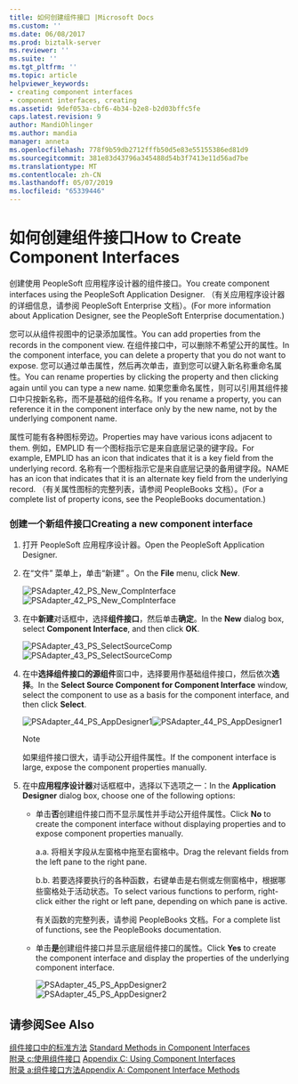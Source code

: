```yaml
---
title: 如何创建组件接口 |Microsoft Docs
ms.custom: ''
ms.date: 06/08/2017
ms.prod: biztalk-server
ms.reviewer: ''
ms.suite: ''
ms.tgt_pltfrm: ''
ms.topic: article
helpviewer_keywords:
- creating component interfaces
- component interfaces, creating
ms.assetid: 9def053a-cbf6-4b34-b2e8-b2d03bffc5fe
caps.latest.revision: 9
author: MandiOhlinger
ms.author: mandia
manager: anneta
ms.openlocfilehash: 778f9b59db2712fffb50d5e83e55155386ed81d9
ms.sourcegitcommit: 381e83d43796a345488d54b3f7413e11d56ad7be
ms.translationtype: MT
ms.contentlocale: zh-CN
ms.lasthandoff: 05/07/2019
ms.locfileid: "65339446"
---
```

# <a name="how-to-create-component-interfaces"></a><span data-ttu-id="a733d-102">如何创建组件接口</span><span class="sxs-lookup"><span data-stu-id="a733d-102">How to Create Component Interfaces</span></span>
<span data-ttu-id="a733d-103">创建使用 PeopleSoft 应用程序设计器的组件接口。</span><span class="sxs-lookup"><span data-stu-id="a733d-103">You create component interfaces using the PeopleSoft Application Designer.</span></span> <span data-ttu-id="a733d-104">（有关应用程序设计器的详细信息，请参阅 PeopleSoft Enterprise 文档）。</span><span class="sxs-lookup"><span data-stu-id="a733d-104">(For more information about Application Designer, see the PeopleSoft Enterprise documentation.)</span></span>  
  
 <span data-ttu-id="a733d-105">您可以从组件视图中的记录添加属性。</span><span class="sxs-lookup"><span data-stu-id="a733d-105">You can add properties from the records in the component view.</span></span> <span data-ttu-id="a733d-106">在组件接口中，可以删除不希望公开的属性。</span><span class="sxs-lookup"><span data-stu-id="a733d-106">In the component interface, you can delete a property that you do not want to expose.</span></span> <span data-ttu-id="a733d-107">您可以通过单击属性，然后再次单击，直到您可以键入新名称重命名属性。</span><span class="sxs-lookup"><span data-stu-id="a733d-107">You can rename properties by clicking the property and then clicking again until you can type a new name.</span></span> <span data-ttu-id="a733d-108">如果您重命名属性，则可以引用其组件接口中只按新名称，而不是基础的组件名称。</span><span class="sxs-lookup"><span data-stu-id="a733d-108">If you rename a property, you can reference it in the component interface only by the new name, not by the underlying component name.</span></span>  
  
 <span data-ttu-id="a733d-109">属性可能有各种图标旁边。</span><span class="sxs-lookup"><span data-stu-id="a733d-109">Properties may have various icons adjacent to them.</span></span> <span data-ttu-id="a733d-110">例如，EMPLID 有一个图标指示它是来自底层记录的键字段。</span><span class="sxs-lookup"><span data-stu-id="a733d-110">For example, EMPLID has an icon that indicates that it is a key field from the underlying record.</span></span> <span data-ttu-id="a733d-111">名称有一个图标指示它是来自底层记录的备用键字段。</span><span class="sxs-lookup"><span data-stu-id="a733d-111">NAME has an icon that indicates that it is an alternate key field from the underlying record.</span></span> <span data-ttu-id="a733d-112">（有关属性图标的完整列表，请参阅 PeopleBooks 文档）。</span><span class="sxs-lookup"><span data-stu-id="a733d-112">(For a complete list of property icons, see the PeopleBooks documentation.)</span></span>  
  
### <a name="creating-a-new-component-interface"></a><span data-ttu-id="a733d-113">创建一个新组件接口</span><span class="sxs-lookup"><span data-stu-id="a733d-113">Creating a new component interface</span></span>  
  
1.  <span data-ttu-id="a733d-114">打开 PeopleSoft 应用程序设计器。</span><span class="sxs-lookup"><span data-stu-id="a733d-114">Open the PeopleSoft Application Designer.</span></span>  
  
2.  <span data-ttu-id="a733d-115">在“文件”  菜单上，单击“新建” 。</span><span class="sxs-lookup"><span data-stu-id="a733d-115">On the **File** menu, click **New**.</span></span>  
  
     <span data-ttu-id="a733d-116">![](../core/media/psadapter-42-ps-new-compinterface.gif "PSAdapter_42_PS_New_CompInterface")</span><span class="sxs-lookup"><span data-stu-id="a733d-116">![](../core/media/psadapter-42-ps-new-compinterface.gif "PSAdapter_42_PS_New_CompInterface")</span></span>  
  
3.  <span data-ttu-id="a733d-117">在中**新建**对话框中，选择**组件接口**，然后单击**确定**。</span><span class="sxs-lookup"><span data-stu-id="a733d-117">In the **New** dialog box, select **Component Interface**, and then click **OK**.</span></span>  
  
     <span data-ttu-id="a733d-118">![](../core/media/psadapter-43-ps-selectsourcecomp.gif "PSAdapter_43_PS_SelectSourceComp")</span><span class="sxs-lookup"><span data-stu-id="a733d-118">![](../core/media/psadapter-43-ps-selectsourcecomp.gif "PSAdapter_43_PS_SelectSourceComp")</span></span>  
  
4.  <span data-ttu-id="a733d-119">在中**选择组件接口的源组件**窗口中，选择要用作基础组件接口，然后依次**选择**。</span><span class="sxs-lookup"><span data-stu-id="a733d-119">In the **Select Source Component for Component Interface** window, select the component to use as a basis for the component interface, and then click **Select**.</span></span>  
  
     <span data-ttu-id="a733d-120">![](../core/media/psadapter-44-ps-appdesigner1.gif "PSAdapter_44_PS_AppDesigner1")</span><span class="sxs-lookup"><span data-stu-id="a733d-120">![](../core/media/psadapter-44-ps-appdesigner1.gif "PSAdapter_44_PS_AppDesigner1")</span></span>  
  
    > [!NOTE]
    >  <span data-ttu-id="a733d-121">如果组件接口很大，请手动公开组件属性。</span><span class="sxs-lookup"><span data-stu-id="a733d-121">If the component interface is large, expose the component properties manually.</span></span>  
  
5.  <span data-ttu-id="a733d-122">在中**应用程序设计器**对话框框中，选择以下选项之一：</span><span class="sxs-lookup"><span data-stu-id="a733d-122">In the **Application Designer** dialog box, choose one of the following options:</span></span>  
  
    -   <span data-ttu-id="a733d-123">单击**否**创建组件接口而不显示属性并手动公开组件属性。</span><span class="sxs-lookup"><span data-stu-id="a733d-123">Click **No** to create the component interface without displaying properties and to expose component properties manually.</span></span>  
  
         <span data-ttu-id="a733d-124">a.</span><span class="sxs-lookup"><span data-stu-id="a733d-124">a.</span></span> <span data-ttu-id="a733d-125">将相关字段从左窗格中拖至右窗格中。</span><span class="sxs-lookup"><span data-stu-id="a733d-125">Drag the relevant fields from the left pane to the right pane.</span></span>  
  
         <span data-ttu-id="a733d-126">b.</span><span class="sxs-lookup"><span data-stu-id="a733d-126">b.</span></span> <span data-ttu-id="a733d-127">若要选择要执行的各种函数，右键单击是右侧或左侧窗格中，根据哪些窗格处于活动状态。</span><span class="sxs-lookup"><span data-stu-id="a733d-127">To select various functions to perform, right-click either the right or left pane, depending on which pane is active.</span></span>  
  
         <span data-ttu-id="a733d-128">有关函数的完整列表，请参阅 PeopleBooks 文档。</span><span class="sxs-lookup"><span data-stu-id="a733d-128">For a complete list of functions, see the PeopleBooks documentation.</span></span>  
  
    -   <span data-ttu-id="a733d-129">单击**是**创建组件接口并显示底层组件接口的属性。</span><span class="sxs-lookup"><span data-stu-id="a733d-129">Click **Yes** to create the component interface and display the properties of the underlying component interface.</span></span>  
  
         <span data-ttu-id="a733d-130">![](../core/media/psadapter-45-ps-appdesigner2.gif "PSAdapter_45_PS_AppDesigner2")</span><span class="sxs-lookup"><span data-stu-id="a733d-130">![](../core/media/psadapter-45-ps-appdesigner2.gif "PSAdapter_45_PS_AppDesigner2")</span></span>  
  
## <a name="see-also"></a><span data-ttu-id="a733d-131">请参阅</span><span class="sxs-lookup"><span data-stu-id="a733d-131">See Also</span></span>  
 <span data-ttu-id="a733d-132">[组件接口中的标准方法](../core/standard-methods-in-component-interfaces.md) </span><span class="sxs-lookup"><span data-stu-id="a733d-132">[Standard Methods in Component Interfaces](../core/standard-methods-in-component-interfaces.md) </span></span>  
 <span data-ttu-id="a733d-133">[附录 c:使用组件接口](../core/appendix-c-using-component-interfaces.md) </span><span class="sxs-lookup"><span data-stu-id="a733d-133">[Appendix C: Using Component Interfaces](../core/appendix-c-using-component-interfaces.md) </span></span>  
 [<span data-ttu-id="a733d-134">附录 a:组件接口方法</span><span class="sxs-lookup"><span data-stu-id="a733d-134">Appendix A: Component Interface Methods</span></span>](../core/appendix-a-component-interface-methods.md)